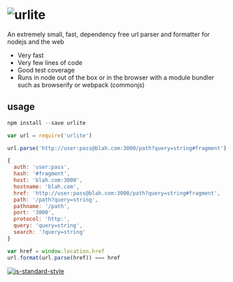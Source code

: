 # ![urlite](https://cloud.githubusercontent.com/assets/640611/11125144/30a12ab0-8960-11e5-91ba-dfb682572a6c.png)

An extremely small, fast, dependency free url parser and formatter for nodejs and the web

- Very fast
- Very few lines of code
- Good test coverage
- Runs in node out of the box or in the browser with a module bundler such as browserify or webpack (commonjs)

## usage
```js
npm install --save urlite

var url = require('urlite')

url.parse('http://user:pass@blah.com:3000/path?query=string#fragment')

{
  auth: 'user:pass',
  hash: '#fragment',
  host: 'blah.com:3000',
  hostname: 'blah.com',
  href: 'http://user:pass@blah.com:3000/path?query=string#fragment',
  path: '/path?query=string',
  pathname: '/path',
  port: '3000',
  protocol: 'http:',
  query: 'query=string',
  search: '?query=string'
}

var href = window.location.href
url.format(url.parse(href)) === href
```

[![js-standard-style](https://cdn.rawgit.com/feross/standard/master/badge.svg)](https://github.com/feross/standard)
